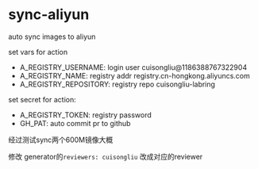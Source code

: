 # sync-aliyun
auto sync images to aliyun

set vars for action 

- A_REGISTRY_USERNAME: login user cuisongliu@1186388767322904
- A_REGISTRY_NAME: registry addr  registry.cn-hongkong.aliyuncs.com
- A_REGISTRY_REPOSITORY: registry repo cuisongliu-labring

set secret for action:

- A_REGISTRY_TOKEN: registry password
- GH_PAT: auto commit pr to github

经过测试sync两个600M镜像大概

修改 generator的`reviewers: cuisongliu` 改成对应的reviewer
